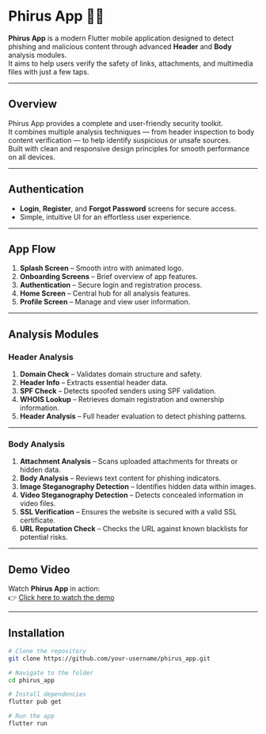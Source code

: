 #  Phirus App 🕵️‍♀️

**Phirus App** is a modern Flutter mobile application designed to detect phishing and malicious content through advanced **Header** and **Body** analysis modules.  
It aims to help users verify the safety of links, attachments, and multimedia files with just a few taps.

---

##  Overview

Phirus App provides a complete and user-friendly security toolkit.  
It combines multiple analysis techniques — from header inspection to body content verification — to help identify suspicious or unsafe sources.  
Built with clean and responsive design principles for smooth performance on all devices.

---

##  Authentication

- **Login**, **Register**, and **Forgot Password** screens for secure access.  
- Simple, intuitive UI for an effortless user experience.

---

##  App Flow

1. **Splash Screen** – Smooth intro with animated logo.  
2. **Onboarding Screens** – Brief overview of app features.  
3. **Authentication** – Secure login and registration process.  
4. **Home Screen** – Central hub for all analysis features.  
5. **Profile Screen** – Manage and view user information.

---

##  Analysis Modules

### Header Analysis

1. **Domain Check** – Validates domain structure and safety.  
2. **Header Info** – Extracts essential header data.  
3. **SPF Check** – Detects spoofed senders using SPF validation.  
4. **WHOIS Lookup** – Retrieves domain registration and ownership information.  
5. **Header Analysis** – Full header evaluation to detect phishing patterns.

---

###  Body Analysis

1. **Attachment Analysis** – Scans uploaded attachments for threats or hidden data.  
2. **Body Analysis** – Reviews text content for phishing indicators.  
3. **Image Steganography Detection** – Identifies hidden data within images.  
4. **Video Steganography Detection** – Detects concealed information in video files.  
5. **SSL Verification** – Ensures the website is secured with a valid SSL certificate.  
6. **URL Reputation Check** – Checks the URL against known blacklists for potential risks.

---

##  Demo Video

Watch **Phirus App** in action:  
👉 [Click here to watch the demo](https://drive.google.com/file/d/1J1GdFu2gwCdcdcnJmGos-DlV2VUKroS8/view?usp=drive_link)


---

##  Installation

```bash
# Clone the repository
git clone https://github.com/your-username/phirus_app.git

# Navigate to the folder
cd phirus_app

# Install dependencies
flutter pub get

# Run the app
flutter run
